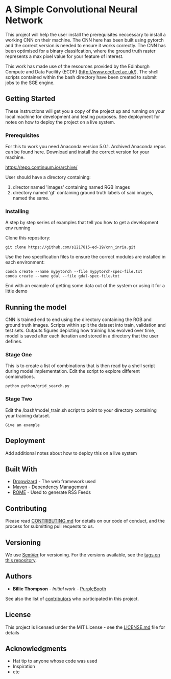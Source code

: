 # A Simple Convolutional Neural Network

This project will help the user install the prerequisites neccessary to install a working CNN on their machine. The CNN here has been built using pytorch and the correct version is needed to ensure it works correctly. The CNN has been optimised for a binary classifcation, where the ground truth raster represents a max pixel value for your feature of interest.

This work has made use of the resources provided by the Edinburgh Compute and Data Facility (ECDF) (http://www.ecdf.ed.ac.uk/). The shell scripts contained within the bash directory have been created to submit jobs to the SGE engine.
## Getting Started

These instructions will get you a copy of the project up and running on your local machine for development and testing purposes. See deployment for notes on how to deploy the project on a live system.

### Prerequisites

For this to work you need Anaconda version 5.0.1. Archived Anaconda repos can be found here. Download and install the correct version for your machine.

https://repo.continuum.io/archive/

User should have a directory containing:
1. director named 'images' containing named RGB images
2. directory named 'gt' containing ground truth labels of said images, named the same.

### Installing

A step by step series of examples that tell you how to get a development env running

Clone this repository:

```
git clone https://github.com/s1217815-ed-19/cnn_inria.git
```

Use the two specification files to ensure the correct modules are installed in each environment:

```
conda create --name mypytorch --file mypytorch-spec-file.txt
conda create --name gdal --file gdal-spec-file.txt
```

End with an example of getting some data out of the system or using it for a little demo

## Running the model

CNN is trained end to end using the directory containing the RGB and ground truth images. Scripts within split the dataset into train, validation and test sets. Outputs figures depicting how training has evolved over time, model is saved after each iteration and stored in a directory that the user defines.  

### Stage One

This is to create a list of combinations that is then read by a shell script during model implementation. Edit the script to explore different combinations.

```
python python/grid_search.py
```

### Stage Two

Edit the /bash/model_train.sh script to point to your directory containing your training dataset. 

```
Give an example
```

## Deployment

Add additional notes about how to deploy this on a live system

## Built With

* [Dropwizard](http://www.dropwizard.io/1.0.2/docs/) - The web framework used
* [Maven](https://maven.apache.org/) - Dependency Management
* [ROME](https://rometools.github.io/rome/) - Used to generate RSS Feeds

## Contributing

Please read [CONTRIBUTING.md](https://gist.github.com/PurpleBooth/b24679402957c63ec426) for details on our code of conduct, and the process for submitting pull requests to us.

## Versioning

We use [SemVer](http://semver.org/) for versioning. For the versions available, see the [tags on this repository](https://github.com/your/project/tags). 

## Authors

* **Billie Thompson** - *Initial work* - [PurpleBooth](https://github.com/PurpleBooth)

See also the list of [contributors](https://github.com/your/project/contributors) who participated in this project.

## License

This project is licensed under the MIT License - see the [LICENSE.md](LICENSE.md) file for details

## Acknowledgments

* Hat tip to anyone whose code was used
* Inspiration
* etc
